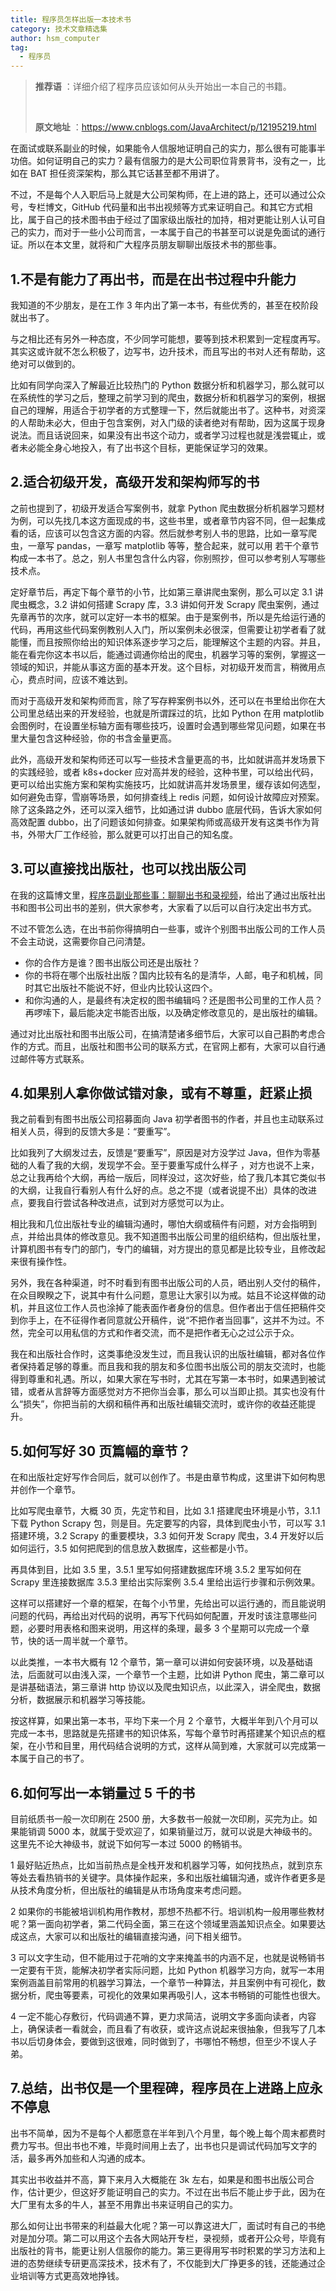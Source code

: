 ```yaml
---
title: 程序员怎样出版一本技术书
category: 技术文章精选集
author: hsm_computer
tag:
  - 程序员
---
```


> **推荐语** ：详细介绍了程序员应该如何从头开始出一本自己的书籍。
>
> <br/>
>
> **原文地址** ：https://www.cnblogs.com/JavaArchitect/p/12195219.html

在面试或联系副业的时候，如果能令人信服地证明自己的实力，那么很有可能事半功倍。如何证明自己的实力？最有信服力的是大公司职位背景背书，没有之一，比如在 BAT 担任资深架构，那么其它话甚至都不用讲了。

不过，不是每个人入职后马上就是大公司架构师，在上进的路上，还可以通过公众号，专栏博文，GitHub 代码量和出书出视频等方式来证明自己。和其它方式相比，属于自己的技术图书由于经过了国家级出版社的加持，相对更能让别人认可自己的实力，而对于一些小公司而言，一本属于自己的书甚至可以说是免面试的通行证。所以在本文里，就将和广大程序员朋友聊聊出版技术书的那些事。

## 1.不是有能力了再出书，而是在出书过程中升能力

我知道的不少朋友，是在工作 3 年内出了第一本书，有些优秀的，甚至在校阶段就出书了。

与之相比还有另外一种态度，不少同学可能想，要等到技术积累到一定程度再写。其实这或许就不怎么积极了，边写书，边升技术，而且写出的书对人还有帮助，这绝对可以做到的。

比如有同学向深入了解最近比较热门的 Python 数据分析和机器学习，那么就可以在系统性的学习之后，整理之前学习到的爬虫，数据分析和机器学习的案例，根据自己的理解，用适合于初学者的方式整理一下，然后就能出书了。这种书，对资深的人帮助未必大，但由于包含案例，对入门级的读者绝对有帮助，因为这属于现身说法。而且话说回来，如果没有出书这个动力，或者学习过程也就是浅尝辄止，或者未必能全身心地投入，有了出书这个目标，更能保证学习的效果。

## 2.适合初级开发，高级开发和架构师写的书

之前也提到了，初级开发适合写案例书，就拿 Python 爬虫数据分析机器学习题材为例，可以先找几本这方面现成的书，这些书里，或者章节内容不同，但一起集成看的话，应该可以包含这方面的内容。然后就参考别人书的思路，比如一章写爬虫，一章写 pandas，一章写 matplotlib 等等，整合起来，就可以用 若干个章节构成一本书了。总之，别人书里包含什么内容，你别照抄，但可以参考别人写哪些技术点。

定好章节后，再定下每个章节的小节，比如第三章讲爬虫案例，那么可以定 3.1 讲爬虫概念，3.2 讲如何搭建 Scrapy 库，3.3 讲如何开发 Scrapy 爬虫案例，通过先章再节的次序，就可以定好一本书的框架。由于是案例书，所以是先给运行通的代码，再用这些代码案例教别人入门，所以案例未必很深，但需要让初学者看了就能懂，而且按照你给出的知识体系逐步学习之后，能理解这个主题的内容。并且，能在看完你这本书以后，能通过调通你给出的爬虫，机器学习等的案例，掌握这一领域的知识，并能从事这方面的基本开发。这个目标，对初级开发而言，稍微用点心，费点时间，应该不难达到。

而对于高级开发和架构师而言，除了写存粹案例书以外，还可以在书里给出你在大公司里总结出来的开发经验，也就是所谓踩过的坑，比如 Python 在用 matplotlib 会图例时，在设置坐标轴方面有哪些技巧，设置时会遇到哪些常见问题，如果在书里大量包含这种经验，你的书含金量更高。

此外，高级开发和架构师还可以写一些技术含量更高的书，比如就讲高并发场景下的实践经验，或者 k8s+docker 应对高并发的经验，这种书里，可以给出代码，更可以给出实施方案和架构实施技巧，比如就讲高并发场景里，缓存该如何选型，如何避免击穿，雪崩等场景，如何排查线上 redis 问题，如何设计故障应对预案。除了这条路之外，还可以深入细节，比如通过讲 dubbo 底层代码，告诉大家如何高效配置 dubbo，出了问题该如何排查。如果架构师或高级开发有这类书作为背书，外带大厂工作经验，那么就更可以打出自己的知名度。

## 3.可以直接找出版社，也可以找出版公司

在我的这篇博文里，[程序员副业那些事：聊聊出书和录视频](https://www.cnblogs.com/JavaArchitect/p/11616906.html)，给出了通过出版社出书和图书公司出书的差别，供大家参考，大家看了以后可以自行决定出书方式。

不过不管怎么选，在出书前你得搞明白一些事，或许个别图书出版公司的工作人员不会主动说，这需要你自己问清楚。

- 你的合作方是谁？图书出版公司还是出版社？
- 你的书将在哪个出版社出版？国内比较有名的是清华，人邮，电子和机械，同时其它出版社不能说不好，但业内比较认这四个。
- 和你沟通的人，是最终有决定权的图书编辑吗？还是图书公司里的工作人员？再啰嗦下，最后能决定书能否出版，以及确定修改意见的，是出版社的编辑。

通过对比出版社和图书出版公司，在搞清楚诸多细节后，大家可以自己斟酌考虑合作的方式。而且，出版社和图书公司的联系方式，在官网上都有，大家可以自行通过邮件等方式联系。

## 4.如果别人拿你做试错对象，或有不尊重，赶紧止损

我之前看到有图书出版公司招募面向 Java 初学者图书的作者，并且也主动联系过相关人员，得到的反馈大多是：“要重写”。

比如我列了大纲发过去，反馈是“要重写”，原因是对方没学过 Java，但作为零基础的人看了我的大纲，发现学不会。至于要重写成什么样子 ，对方也说不上来，总之让我再给个大纲，再给一版后，同样没过，这次好些，给了我几本其它类似书的大纲，让我自行看别人有什么好的点。总之不提（或者说提不出）具体的改进点，要我自行尝试各种改进点，试到对方感觉可以为止。

相比我和几位出版社专业的编辑沟通时，哪怕大纲或稿件有问题，对方会指明到点，并给出具体的修改意见。我不知道图书出版公司里的组织结构，但出版社里，计算机图书有专门的部门，专门的编辑，对方提出的意见都是比较专业，且修改起来很有操作性。

另外，我在各种渠道，时不时看到有图书出版公司的人员，晒出别人交付的稿件，在众目睽睽之下，说其中有什么问题，意思让大家引以为戒。姑且不论这样做的动机，并且这位工作人员也涂掉了能表面作者身份的信息。但作者出于信任把稿件交到你手上，在不征得作者同意就公开稿件，说“不把作者当回事”，这并不为过。不然，完全可以用私信的方式和作者交流，而不是把作者无心之过公示于众。

我在和出版社合作时，这类事绝没发生过，而且我认识的出版社编辑，都对各位作者保持着足够的尊重。而且我和我的朋友和多位图书出版公司的朋友交流时，也能得到尊重和礼遇。所以，如果大家在写书时，尤其在写第一本书时，如果遇到被试错，或者从言辞等方面感觉对方不把你当会事，那么可以当即止损。其实也没有什么“损失”，你把当前的大纲和稿件再和出版社编辑交流时，或许你的收益还能提升。

## 5.如何写好 30 页篇幅的章节？

在和出版社定好写作合同后，就可以创作了。书是由章节构成，这里讲下如何构思并创作一个章节。

比如写爬虫章节，大概 30 页，先定节和目，比如 3.1 搭建爬虫环境是小节，3.1.1 下载 Python Scrapy 包，则是目。先定要写的内容，具体到爬虫小节，可以写 3.1 搭建环境，3.2 Scrapy 的重要模块，3.3 如何开发 Scrapy 爬虫，3.4 开发好以后如何运行，3.5 如何把爬到的信息放入数据库，这些都是小节。

再具体到目，比如 3.5 里，3.5.1 里写如何搭建数据库环境 3.5.2 里写如何在 Scrapy 里连接数据库 3.5.3 里给出实际案例 3.5.4 里给出运行步骤和示例效果。

这样可以搭建好一个章的框架，在每个小节里，先给出可以运行通的，而且能说明问题的代码，再给出对代码的说明，再写下代码如何配置，开发时该注意哪些问题，必要时用表格和图来说明，用这样的条理，最多 3 个星期可以完成一个章节，快的话一周半就一个章节。

以此类推，一本书大概有 12 个章节，第一章可以讲如何安装环境，以及基础语法，后面就可以由浅入深，一个章节一个主题，比如讲 Python 爬虫，第二章可以是讲基础语法，第三章讲 http 协议以及爬虫知识点，以此深入，讲全爬虫，数据分析，数据展示和机器学习等技能。

按这样算，如果出第一本书，平均下来一个月 2 个章节，大概半年到八个月可以完成一本书，思路就是先搭建书的知识体系，写每个章节时再搭建某个知识点的框架，在小节和目里，用代码结合说明的方式，这样从简到难，大家就可以完成第一本属于自己的书了。

## 6.如何写出一本销量过 5 千的书

目前纸质书一般一次印刷在 2500 册，大多数书一般就一次印刷，买完为止。如果能销调 5000 本，就属于受欢迎了，如果销量过万，就可以说是大神级书的。这里先不论大神级书，就说下如何写一本过 5000 的畅销书。

1 最好贴近热点，比如当前热点是全栈开发和机器学习等，如何找热点，就到京东等处去看热销书的关键字。具体操作起来，多和出版社编辑沟通，或许作者更多是从技术角度分析，但出版社的编辑是从市场角度来考虑问题。

2 如果你的书能被培训机构用作教材，那想不热都不行。培训机构一般用哪些教材呢？第一面向初学者，第二代码全面，第三在这个领域里涵盖知识点全。如果要达成这点，大家可以和出版社的编辑直接沟通，问下相关细节。

3 可以文字生动，但不能用过于花哨的文字来掩盖书的内涵不足，也就是说畅销书一定要有干货，能解决初学者实际问题，比如 Python 机器学习方向，就写一本用案例涵盖目前常用的机器学习算法，一个章节一种算法，并且案例中有可视化，数据分析，爬虫等要素，可视化的效果如果再吸引人，这本书畅销的可能性也很大。

4 一定不能心存敷衍，代码调通不算，更力求简洁，说明文字多面向读者，内容上，确保读者一看就会，而且看了有收获，或许这点说起来很抽象，但我写了几本书以后切身体会，要做到这很难，同时做到了，书哪怕不畅想，但至少不误人子弟。

## 7.总结，出书仅是一个里程碑，程序员在上进路上应永不停息

出书不简单，因为不是每个人都愿意在半年到八个月里，每个晚上每个周末都费时费力写书。但出书也不难，毕竟时间用上去了，出书也只是调试代码加写文字的活，最多再外加些和人沟通的成本。

其实出书收益并不高，算下来月入大概能在 3k 左右，如果是和图书出版公司合作，估计更少，但这好歹能证明自己的实力。不过在出书后不能止步于此，因为在大厂里有太多的牛人，甚至不用靠出书来证明自己的实力。

那么如何让出书带来的利益最大化呢？第一可以靠这进大厂，面试时有自己的书绝对是加分项。第二可以用这个去各大网站开专栏，录视频，或者开公众号，毕竟有出版社的背书，能更让别人信服你的能力。第三更得用写书时积累的学习方法和上进的态势继续专研更高深技术，技术有了，不仅能到大厂挣更多的钱，还能通过企业培训等方式更高效地挣钱。
